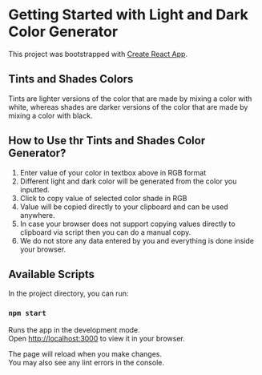 # Getting Started with Light and Dark Color Generator

This project was bootstrapped with [Create React App](https://github.com/facebook/create-react-app).

## Tints and Shades Colors
Tints are lighter versions of the color that are made by mixing a color with white, whereas shades are darker versions of the color that are made by mixing a color with black. 

## How to Use thr Tints and Shades Color Generator?
1. Enter value of your color in textbox above in RGB format 
2. Different light and dark color will be generated from the color you inputted.
3. Click to copy value of selected color shade in RGB
4. Value will be copied directly to your clipboard and can be used anywhere.
5. In case your browser does not support copying values directly to clipboard via script then you can do a manual copy.
6. We do not store any data entered by you and everything is done inside your browser.

## Available Scripts

In the project directory, you can run:

### `npm start`

Runs the app in the development mode.\
Open [http://localhost:3000](http://localhost:3000) to view it in your browser.

The page will reload when you make changes.\
You may also see any lint errors in the console.

